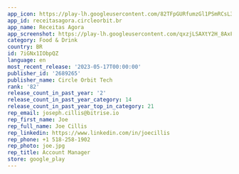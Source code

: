 ```yaml
---
app_icon: https://play-lh.googleusercontent.com/82TFpGURfumzGl1PSmRCsL3ifLe2xs9FI4hKMZRMj6Idrn8bwsMAZem2-sVai61pYQS6
app_id: receitasagora.circleorbit.br
app_name: Receitas Agora
app_screenshot: https://play-lh.googleusercontent.com/qxzjLSAXtY2H_8AxFSUSrjem_D0oB-kQYwoX7SPCYDsiIYjdfneFPgnjemF94TSY7HY
category: Food & Drink
country: BR
id: 7iGNx1IObpQZ
language: en
most_recent_release: '2023-05-17T00:00:00'
publisher_id: '2689265'
publisher_name: Circle Orbit Tech
rank: '82'
release_count_in_past_year: '2'
release_count_in_past_year_category: 14
release_count_in_past_year_top_in_category: 21
rep_email: joseph.cillis@bitrise.io
rep_first_name: Joe
rep_full_name: Joe Cillis
rep_linkedin: https://www.linkedin.com/in/joecillis
rep_phone: +1 518-258-1902
rep_photo: joe.jpg
rep_title: Account Manager
store: google_play
---
```

